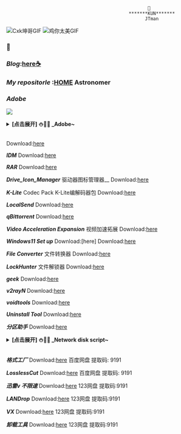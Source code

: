                                                         💖
                                                 *******KUN*******
                                                       JTman

![Cxk坤哥GIF](https://github.com/user-attachments/assets/8cc3e17a-ae2e-4cdf-a1aa-b61ba80c9d70) ![鸡你太美GIF](https://github.com/user-attachments/assets/c1b50091-ed2a-49a6-926f-d7d6ee1d4dcb) 

### 🦌

### **_Blog_**:[here☕](https://kun.datatestvless.click/) 

###  **_My repositorle_**  :[HOME](https://github.com/JTman-c)   Astronomer

### **_Adobe_**

![](https://encrypted-tbn0.gstatic.com/images?q=tbn:ANd9GcSXLmaMD16JPZBZz12YP2LYhwjsg3VrP2iFCg&s)

<details><summary><strong> [点击展开] ⛄🦌🫦  _Adobe~</strong></summary>

**_GenP_**  Download:[here](https://github.com/JTman-c/K/releases/tag/1.7)

**_Adobe Creative Cloud_**  Download:[here](https://www.123912.com/s/cRYiTd-YZtfA?提取码:9191)   123网盘  提取码:9191

**_Adobe 21_**  Download:[here](https://www.123912.com/s/cRYiTd-FZtfA?提取码:9191)  123网盘  提取码:9191

**_Adobe Acrobat FPD_**   Download:[here](https://www.123912.com/s/cRYiTd-VMtfA?提取码:9191)  123网盘  提取码:9191

</details>

![]()

Download:[here](https://github.com/JTman-c/Kun_Files/releases/tag/0.1)

**_IDM_**  Download:[here](https://github.com/JTman-c/Kun_Files/releases/tag/0.2)

**_RAR_**  Download:[here](https://github.com/JTman-c/Kun_Files/releases/tag/0.3)

**_Drive_Icon_Manager_** 驱动器图标管理器__  Download:[here](https://github.com/JTman-c/Kun_Files/releases/tag/0.4)

**_K-Lite_** Codec Pack K-Lite编解码器包  Download:[here](https://github.com/JTman-c/Kun_Files/releases/tag/0.5)

**_LocalSend_**  Download:[here](https://github.com/JTman-c/Kun_Files/releases/tag/0.6)

**_qBittorrent_**  Download:[here](https://github.com/JTman-c/Kun_Files/releases/tag/0.7)

**_Video Acceleration Expansion_** 视频加速拓展  Download:[here](https://github.com/JTman-c/Kun_Files/releases/tag/0.8)

**_Windows11 Set up_**  Download:[here]  Download:[here](https://github.com/JTman-c/Kun_Files/releases/tag/0.9)

**_File Converter_** 文件转换器  Download:[here](https://github.com/JTman-c/Kun_Files/releases/tag/1.0)

**_LockHunter_** 文件解锁器 Download:[here](https://github.com/JTman-c/Kun_Files/releases/tag/1.1)

**_geek_**  Download:[here](https://github.com/JTman-c/Kun_Files/releases/tag/1.2)

**_v2rayN_** Download:[here](https://github.com/JTman-c/K/releases/tag/1.3)

**_voidtools_**  Download:[here](https://github.com/JTman-c/K/releases/tag/1.4)

**_Uninstall Tool_**  Download:[here](https://github.com/JTman-c/K/releases/tag/1.6)

**_分区助手_**  Download:[here](https://github.com/JTman-c/K/releases/tag/1.8)

<details><summary><strong> [点击展开] ⛄🦌🫦  _Network disk script~</strong></summary>

**_Use with IDM_**
  
- [ ] 👣 **_Official_**  [(_百度_)](https://sswpdd.xyz/doc/doc.html)  -  [(_123网盘_)](https://greasyfork.org/zh-CN/scripts/513528-123-%E4%BA%91%E7%9B%98%E4%BC%9A%E5%91%98%E9%9D%92%E6%98%A5%E7%89%88)
  
- [ ] 👣 **_script_** Download:[here](https://github.com/JTman-c/K/releases/tag/1.5)
      
</details>

![]()

**_格式工厂_**  Download:[here](https://pan.baidu.com/s/1ghYjJbOpTW2WxRM4uvcOJA?pwd=9191)  百度网盘  提取码: 9191

**_LosslessCut_**  Download:[here](https://pan.baidu.com/s/1Mqx4pXHPd8VFOIR9i677Dg?pwd=9191) 百度网盘   提取码: 9191 

**_迅雷v 不限速_**   Download:[here](https://www.123912.com/s/cRYiTd-XMtfA?提取码:9191)  123网盘  提取码:9191

**_LANDrop_**   Download:[here](https://www.123912.com/s/cRYiTd-CZtfA?提取码:9191)  123网盘  提取码:9191

**_VX_**   Download:[here](https://www.123912.com/s/cRYiTd-LMtfA?提取码:9191)  123网盘  提取码:9191

**_卸载工具_**   Download:[here](https://www.123912.com/s/cRYiTd-wLtfA?提取码:9191)   123网盘  提取码:9191








